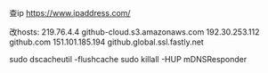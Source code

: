 查ip
https://www.ipaddress.com/

改hosts:
219.76.4.4 github-cloud.s3.amazonaws.com
192.30.253.112 github.com
151.101.185.194 github.global.ssl.fastly.net

sudo dscacheutil -flushcache
sudo killall -HUP mDNSResponder